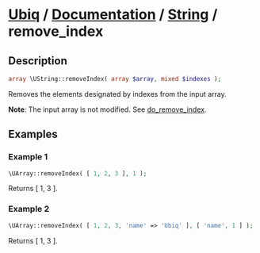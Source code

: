 [Ubiq](https://github.com/Pixel418/Ubiq#readme) / [Documentation](../index.md#readme) / [String](../index.md#array) / remove_index
======


Description
-------- 

```php
array \UString::removeIndex( array $array, mixed $indexes );
```

Removes the elements designated by indexes from the input array.

**Note**: The input array is not modified. See [do_remove_index](./do_remove_index.md#readme).



Examples
--------

### Example 1

```php
\UArray::removeIndex( [ 1, 2, 3 ], 1 );
```
Returns [ 1, 3 ].

### Example 2

```php
\UArray::removeIndex( [ 1, 2, 3, 'name' => 'Ubiq' ], [ 'name', 1 ] );
```
Returns [ 1, 3 ].
